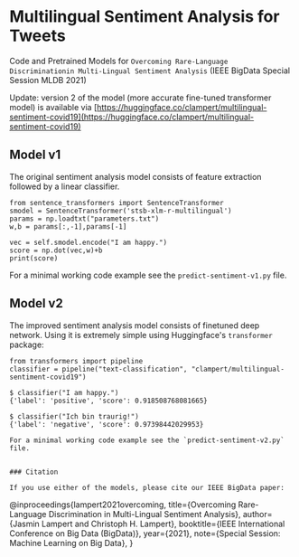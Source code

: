 # Multilingual Sentiment Analysis for Tweets
Code and Pretrained Models for `Overcoming Rare-Language Discriminationin Multi-Lingual Sentiment Analysis` (IEEE BigData Special Session MLDB 2021)

Update: version 2 of the model (more accurate fine-tuned transformer model)
is available via
[https://huggingface.co/clampert/multilingual-sentiment-covid19](https://huggingface.co/clampert/multilingual-sentiment-covid19)


## Model v1

The original sentiment analysis model consists of feature 
extraction followed by a linear classifier. 

```
from sentence_transformers import SentenceTransformer
smodel = SentenceTransformer('stsb-xlm-r-multilingual')
params = np.loadtxt("parameters.txt")
w,b = params[:,-1],params[-1]

vec = self.smodel.encode("I am happy.")
score = np.dot(vec,w)+b
print(score)
```

For a minimal working code example see the `predict-sentiment-v1.py` file.

## Model v2

The improved sentiment analysis model consists of finetuned 
deep network. Using it is extremely simple using Huggingface's
`transformer` package:

```
from transformers import pipeline
classifier = pipeline("text-classification", "clampert/multilingual-sentiment-covid19")

$ classifier("I am happy.")
{'label': 'positive', 'score': 0.918508768081665}

$ classifier("Ich bin traurig!")
{'label': 'negative', 'score': 0.97398442029953}

For a minimal working code example see the `predict-sentiment-v2.py` file.


### Citation

If you use either of the models, please cite our IEEE BigData paper:

```
@inproceedings{lampert2021overcoming,
  title={Overcoming Rare-Language Discrimination in Multi-Lingual Sentiment Analysis},
  author={Jasmin Lampert and Christoph H. Lampert},
  booktitle={IEEE International Conference on Big Data (BigData)},
  year={2021},
  note={Special Session: Machine Learning on Big Data},
}
```
